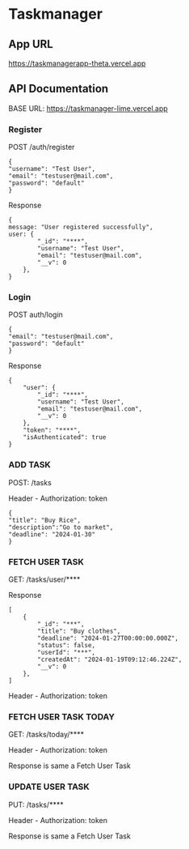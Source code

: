 # Taskmanager

## App URL
https://taskmanagerapp-theta.vercel.app

## API Documentation
BASE URL: https://taskmanager-lime.vercel.app

### Register
POST /auth/register
```
{
"username": "Test User",
"email": "testuser@mail.com",
"password": "default"
}
```
Response
```
{
message: "User registered successfully",
user: {
        "_id": "****",
        "username": "Test User",
        "email": "testuser@mail.com",
        "__v": 0
    },
}
```
### Login
POST auth/login
```
{
"email": "testuser@mail.com",
"password": "default"
}
```
Response
```
{
    "user": {
        "_id": "****",
        "username": "Test User",
        "email": "testuser@mail.com",
        "__v": 0
    },
    "token": "****",
    "isAuthenticated": true
}
```
### ADD TASK
POST: /tasks

Header - Authorization: token
```
{
"title": "Buy Rice",
"description":"Go to market",
"deadline": "2024-01-30"
}
```

### FETCH USER TASK
GET: /tasks/user/****

Response
```
[
    {
        "_id": "***",
        "title": "Buy clothes",
        "deadline": "2024-01-27T00:00:00.000Z",
        "status": false,
        "userId": "***",
        "createdAt": "2024-01-19T09:12:46.224Z",
        "__v": 0
    },
]
```

Header - Authorization: token

### FETCH USER TASK TODAY
GET: /tasks/today/****

Header - Authorization: token

Response is same a Fetch User Task

### UPDATE USER TASK
PUT: /tasks/****

Header - Authorization: token

Response is same a Fetch User Task
